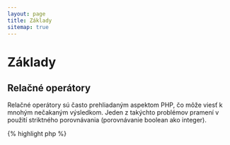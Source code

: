 ```yaml
---
layout: page
title: Základy
sitemap: true
---
```


# Základy

## Relačné operátory

Relačné operátory sú často prehliadaným aspektom PHP, čo môže viesť k mnohým nečakaným výsledkom. Jeden z takýchto
problémov pramení v použití striktného porovnávania (porovnávanie boolean ako integer). 

{% highlight php %}
<?php
$a = 5;                  // číslo 5 ako integer 

var_dump($a == 5);       // porovnanie hodnôt; návratová hodnota true
var_dump($a == '5');     // porovnanie hodnôt (ignorovanie typov); návratová hodnota true
var_dump($a === 5);      // porovnanie typov a hodnôt (integer vs. integer); návratová hodnota true
var_dump($a === '5');    // porovnanie typov a hodnôt (integer vs. string); návratová hodnota false

// Porovnávanie rovnosti
if (strpos('testovanie', 'test')) {  // 'test' sa nachádza na pozícii 0, ktorá je interpretovaná ako hodnota boolean 'false'
    // kód...
}

// ... oproti striktnému porovnávaniu
if (strpos('testovanie', 'test') !== false) {  //  na základe striktného porovnávania (0 !== false) je výsledok 'true'
    // kód...
}
{% endhighlight %}

* [Relačné operátory](http://php.net/language.operators.comparison)
* [Tabuľka pre porovnanie typov](http://php.net/types.comparisons)
* [Ťahák pre porovnanie typov](http://phpcheatsheets.com/index.php?page=compare)

## Príkazy vetvenia

### Príkaz if

Pri použití príkazov 'if/else' vo funkcií, alebo metóde triedy je bežnou mylnou predstavou, že pre deklaráciu možných
následkov musí byť v spojení s 'if' použitý aj príkaz 'else'. Ak je ale požadovaným výsledkom návratová hodnota,
potom príkaz 'else' nie je potrebný. Príkaz 'return' v tomto prípade ukončí funkciu, čím sa použitie 'else' stáva
diskutabilné.

{% highlight php %}
<?php
function test($a)
{
    if ($a) {
        return true;
    } else {
        return false;
    }
}

// oproti použitiu

function test($a)
{
    if ($a) {
        return true;
    }
    return false;    // 'else' nie je potrebné
}

// prípadne ešte kratšieho zápisu

function test($a)
{
    return (bool) $a;
}

{% endhighlight %}

* [Príkaz if v PHP manuále](http://php.net/control-structures.if)

### Príkaz switch

Použitie príkazu switch je výborným spôsobom ako predísť nekonečným vetveniam, ku ktorým môže dôjsť v prípade
použitia 'if' a 'elseif'. Pri použití je ale treba dávať pozor na niekoľko vecí:

- príkaz switch porovnáva hodnoty, ale neporovnáva typ (ekvivalent k '==')
- príkaz iteruje cez všetky vetvy až pokiaľ nenájde zhodu. Ak sa zhoda nenájde, potom použije vetvu default (ak je definovaná)
- bez použitia 'break' vo vetve, príkaz pokračuje v iterácii až pokiaľ na break, alebo return nenarazí 
- v prípade použitia príkazu 'return' je ďalšie použitie 'break' zbytočné, nakoľko return funkciu ukončí

{% highlight php %}
<?php
$answer = test(2);    // vykoná kód vo vetvách 'case 2' aj 'case 3'

function test($a)
{
    switch ($a) {
        case 1:
            // kód...
            break;            // príkaz break je určený pre ukončenie podmienky príkazu switch
        case 2:
            // kód...         // bez použitia break bude porovnávanie pokračovať ďalej vo vetve 'case 3'
        case 3:
            // kód...
            return $result;   // 'return' ukončí beh funkcie
        default:
            // kód...
            return $error;
    }
}
{% endhighlight %}

* [Príkaz switch v PHP manuále](http://php.net/control-structures.switch)
* [PHP switch](http://phpswitch.com/)

## Globálne menné priestory

Pri použití menných priestorov, sa vám môže stať, že interné funkcie budú skryté za funkciami, ktoré ste napísali vy.
Pre použitie takýchto globálnych funkcií, použite spätné lomítko pred názvom funkcie.

{% highlight php %}
<?php
namespace phptherightway;

function fopen()
{
    $file = \fopen();    // Názov vašej funkcie je rovnaký, ako názov internej funkcie.
                         // Vyvolá funkciu z globálneho menného priestory pomocou pridania '\'. 
}

function array()
{
    $iterator = new \ArrayIterator();    // ArrayIterator je interná trieda. Pri použití tejto triedy bez spätného lomítka
                                         // sa ju PHP najprv pokúsi nájsť v rámci vášho menného priestoru.
}
{% endhighlight %}

* [Globálne menné priestory](http://php.net/language.namespaces.global)
* [Globálne pravidlá](http://php.net/userlandnaming.rules)

## Reťazce

### Spájanie reťazcov

- ak dĺžka riadku presiahne doporučenú dĺžku (120 znakov), zvážte spájanie riadkov
- pre lepšiu čitateľnosť je lepšie použiť operátor zreťazenia než zreťazujúci operátor priradenia
- ak zreťazujete riadky v pôvodnom rozsahu premennej, potom nové zreťazené riadky zarovnajte


{% highlight php %}
<?php
$a  = 'Multi-line example';    // zreťazujúci operátor priradenia (.=)
$a .= "\n";
$a .= 'of what not to do';

// vs

$a = 'Multi-line example'      // operátor zreťazenia (.)
    . "\n"                     // odsadenie nových riadkov
    . 'of what to do';
{% endhighlight %}

* [Reťazcové operátory](http://php.net/language.operators.string)

### Druhy reťazcov

Reťazce sú sériou znakov, čo by malo znieť pomerne jednoducho. Je niekoľko druhov reťazcov. Každý druh má mierne
odlišnú syntax a mierne odlišné správanie. 

#### Jednoduché úvodzovky

Jednoduché úvodzovky slúžia na označovanie "doslovných reťazcov". Doslovné reťazce sa nepokúšajú parsovať
špeciálne znaky, alebo premenné.

Ak použijete jednoduché úvodzovky, názov premennej môžete vložiť do reťazca nasledovne: `'nejaká $vec'`. Na výstupe
následne uvidíte presne výstup `nejaká $vec`. Pri použití dvojitých úvodzoviek sa PHP pokúsi vyhodnotiť premennú `$vec`
a ak premenná nebola nájdená, potom zobrazí chyby.


{% highlight php %}
<?php
echo 'Toto je môj reťazec. Pozri aký je krásny.';    // jednoduchý reťazec nie je nutné parsovať

/**
 * Výstup:
 *
 * Toto je môj reťazec. Pozri aký je krásny.
 */
{% endhighlight %}

* [Jednoduché úvodzovky](http://php.net/language.types.string#language.types.string.syntax.single)

#### Dvojité úvodzovky

Dvojité úvodzovky sú švajčiarskym nožom reťazcov. Nielenže parsujú premenné, ako bolo spomenuté, ale 
aj všetky druhy špeciálnych znakov, ako `\n` pre nový riadok, `\t` pre tabulátor, atď.

{% highlight php %}
<?php 
echo 'phptherightway is ' . $adjective . '.'  // príklad reťazca s jednoduchými úvodzovkami,
    . "\n"                                    // ktorý používa niekoľko zreťazení pre
    . 'I love learning ' . $code . '!';       // premenné a špeciálne znaky

// vs

echo "phptherightway is $adjective.\n I love learning $code!" // Použitie dvojitých úvodzoviek na miesto zreťazenia
                                                              // umožňuje použitie parsovateľných reťazcov
                                                               
{% endhighlight %}

Dvojité úvodzovky môžu obsahovať premenné. Toto sa nazýva "interpolácia".

{% highlight php %}
<?php
$juice = 'plum';
echo "I like $juice juice";    // Output: I like plum juice
{% endhighlight %}

Pri použití interpolácie sa často stáva, že premenná interferuje s iným znakom. Toto môže mať za následok zmätok
v tom, čo je názov premennej a čo je doslovný znak.

Pre vyriešenie tohto problému možno obaliť premennú v kučeravých zátvorkách.

{% highlight php %}
<?php
$juice = 'plum';
echo "I drank some juice made of $juices";    // premenná $juice nemôže byť parsovaná

// vs

$juice = 'plum';
echo "I drank some juice made of {$juice}s";    // premenná $juice bude parsovaná

/**
 * Komplexné premenné budú taktiež parsované v rámci kučeravých zátvoriek
 */

$juice = array('apple', 'orange', 'plum');
echo "I drank some juice made of {$juice[1]}s";   // $juice[1] bude parsované
{% endhighlight %}

* [Dvojité úvodzovky](http://php.net/language.types.string#language.types.string.syntax.double)

#### Nowdoc syntax

Nowdoc syntax was introduced in 5.3 and internally behaves the same way as single quotes except it is suited toward the
use of multi-line strings without the need for concatenating.

{% highlight php %}
<?php
$str = <<<'EOD'             // initialized by <<<
Example of string
spanning multiple lines
using nowdoc syntax.
$a does not parse.
EOD;                        // closing 'EOD' must be on it's own line, and to the left most point

/**
 * Output:
 *
 * Example of string
 * spanning multiple lines
 * using nowdoc syntax.
 * $a does not parse.
 */
{% endhighlight %}

* [Nowdoc syntax](http://php.net/language.types.string#language.types.string.syntax.nowdoc)

#### Heredoc syntax

Heredoc syntax internally behaves the same way as double quotes except it is suited toward the use of multi-line
strings without the need for concatenating.

{% highlight php %}
<?php
$a = 'Variables';

$str = <<<EOD               // initialized by <<<
Example of string
spanning multiple lines
using heredoc syntax.
$a are parsed.
EOD;                        // closing 'EOD' must be on it's own line, and to the left most point

/**
 * Output:
 *
 * Example of string
 * spanning multiple lines
 * using heredoc syntax.
 * Variables are parsed.
 */
{% endhighlight %}

* [Heredoc syntax](http://php.net/language.types.string#language.types.string.syntax.heredoc)

### Which is quicker?

There is a myth floating around that single quote strings are fractionally quicker than double quote strings. This is
fundamentally not true.

If you are defining a single string and not trying to concatenate values or anything complicated, then either a single
or double quoted string will be entirely identical. Neither are quicker.

If you are concatenating multiple strings of any type, or interpolate values into a double quoted string, then the
results can vary. If you are working with a small number of values, concatenation is minutely faster. With a lot of
values, interpolating is minutely faster.

Regardless of what you are doing with strings, none of the types will ever have any noticeable impact on your
application. Trying to rewrite code to use one or the other is always an exercise in futility, so avoid this micro-
optimization unless you really understand the meaning and impact of the differences.

* [Disproving the Single Quotes Performance Myth](http://nikic.github.io/2012/01/09/Disproving-the-Single-Quotes-Performance-Myth.html)


## Ternary operators

Ternary operators are a great way to condense code, but are often used in excess. While ternary operators can be
stacked/nested, it is advised to use one per line for readability.

{% highlight php %}
<?php
$a = 5;
echo ($a == 5) ? 'yay' : 'nay';
{% endhighlight %}

In comparison, here is an example that sacrifices all forms of readability for the sake of reducing the line count.

{% highlight php %}
<?php
echo ($a) ? ($a == 5) ? 'yay' : 'nay' : ($b == 10) ? 'excessive' : ':(';    // excess nesting, sacrificing readability
{% endhighlight %}

To 'return' a value with ternary operators use the correct syntax.

{% highlight php %}
<?php
$a = 5;
echo ($a == 5) ? return true : return false;    // this example will output an error

// vs

$a = 5;
return ($a == 5) ? 'yay' : 'nope';    // this example will return 'yay'

{% endhighlight %}

It should be noted that you do not need to use a ternary operator for returning a boolean value. An example of this
would be.

{% highlight php %}
<?php
$a = 3;
return ($a == 3) ? true : false; // Will return true or false if $a == 3

// vs

$a = 3;
return $a == 3; // Will return true or false if $a == 3

{% endhighlight %}

This can also be said for all operations(===, !==, !=, == etc).

#### Utilising brackets with ternary operators for form and function

When utilising a ternary operator, brackets can play their part to improve code readability and also to include unions
within blocks of statements. An example of when there is no requirement to use bracketing is:

{% highlight php %}
<?php
$a = 3;
return ($a == 3) ? "yay" : "nope"; // return yay or nope if $a == 3

// vs

$a = 3;
return $a == 3 ? "yay" : "nope"; // return yay or nope if $a == 3
{% endhighlight %}

Bracketing also affords us the capability of creating unions within a statement block where the block will be checked
as a whole. Such as this example below which will return true if both ($a == 3 and $b == 4) are true and $c == 5 is
also true.

{% highlight php %}
<?php
return ($a == 3 && $b == 4) && $c == 5;
{% endhighlight %}

Another example is the snippet below which will return true if ($a != 3 AND $b != 4) OR $c == 5.

{% highlight php %}
<?php
return ($a != 3 && $b != 4) || $c == 5;
{% endhighlight %}

Since PHP 5.3, it is possible to leave out the middle part of the ternary operator.
Expression "expr1 ?: expr3" returns expr1 if expr1 evaluates to TRUE, and expr3 otherwise.

* [Ternary operators](http://php.net/language.operators.comparison)

## Variable declarations

At times, coders attempt to make their code "cleaner" by declaring predefined variables with a different name. What
this does in reality is to double the memory consumption of said script. For the example below, let us say an example
string of text contains 1MB worth of data, by copying the variable you've increased the scripts execution to 2MB.

{% highlight php %}
<?php
$about = 'A very long string of text';    // uses 2MB memory
echo $about;

// vs

echo 'A very long string of text';        // uses 1MB memory
{% endhighlight %}

* [Performance tips](http://web.archive.org/web/20140625191431/https://developers.google.com/speed/articles/optimizing-php)

